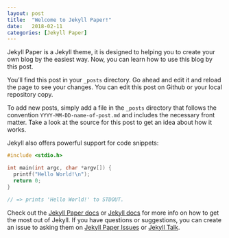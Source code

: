 ```yaml
---
layout: post
title:  "Welcome to Jekyll Paper!"
date:   2018-02-11
categories: [Jekyll Paper]
---
```


Jekyll Paper is a Jekyll theme, it is designed to helping you to create your own blog by the easiest way. Now, you can learn how to use this blog by this post.

You’ll find this post in your `_posts` directory. Go ahead and edit it and reload the page to see your changes. You can edit this post on Github or your local repository copy.

To add new posts, simply add a file in the `_posts` directory that follows the convention `YYYY-MM-DD-name-of-post.md` and includes the necessary front matter. Take a look at the source for this post to get an idea about how it works.

Jekyll also offers powerful support for code snippets:

```c
#include <stdio.h>

int main(int argc, char *argv[]) {
  printf("Hello World!\n");
  return 0;
}

// => prints 'Hello World!' to STDOUT.
```

Check out the [Jekyll Paper docs][jekyll-paper-docs] or [Jekyll docs][jekyll-docs] for more info on how to get the most out of Jekyll. If you have questions or suggestions, you can create an issue to asking them on [Jekyll Paper Issues][jekyll-paper-issues] or [Jekyll Talk][jekyll-talk].

[jekyll-paper-docs]: https://github.com/ghosind/Jekyll-Paper/wiki
[jekyll-docs]: https://jekyllrb.com/docs/home
[jekyll-paper-issues]: https://github.com/ghosind/Jekyll-Paper/issues
[jekyll-talk]: https://talk.jekyllrb.com/
